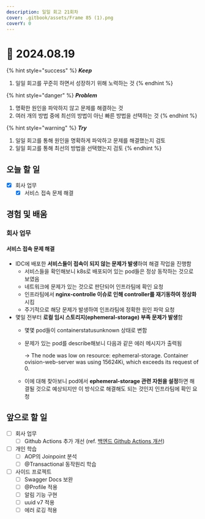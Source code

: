 ```yaml
---
description: 일일 회고 21회차
cover: .gitbook/assets/Frame 85 (1).png
coverY: 0
---
```


# 🙂 2024.08.19

{% hint style="success" %}
_**Keep**_

1. 일일 회고를 꾸준히 하면서 성장하기 위해 노력하는 것
{% endhint %}

{% hint style="danger" %}
_**Problem**_

1. 명확한 원인을 파악하지 않고 문제를 해결하는 것
2. 여러 개의 방법 중에 최선의 방법이 아닌 빠른 방법을 선택하는 것
{% endhint %}

{% hint style="warning" %}
_**Try**_

1. 일일 회고를 통해 원인을 명확하게 파악하고 문제를 해결했는지 검토
2. 일일 회고를 통해 최선의 방법을 선택했는지 검토
{% endhint %}

## 오늘 할 일

* [x] 회사 업무
  * [x] 서비스 접속 문제 해결

## 경험 및 배움

### 회사 업무

#### 서비스 접속 문제 해결

* IDC에 배포한 **서비스들이 접속이 되지 않는 문제가 발생**하여 해결 작업을 진행함
  * 서비스들을 확인해보니 k8s로 배포되어 있는 pod들은 정상 동작하는 것으로 보였음
  * 네트워크에 문제가 있는 것으로 판단되어 인프라팀에 확인 요청
  * 인프라팀에서 **nginx-controlle 이슈로 인해 controller를 재기동하여 정상화**시킴
  * 주기적으로 해당 문제가 발생하여 인프라팀에 정확한 원인 파악 요청
* 몇일 전부터 **로컬 임시 스토리지(ephemeral-storage) 부족 문제가 발생**함
  * 몇몇 pod들이 containerstatusunknown 상태로 변함
  *   문제가 있는 pod를 describe해보니 다음과 같은 에러 메시지가 출력됨

      \-> The node was low on resource: ephemeral-storage. Container ovision-web-server was using 15624Ki, which exceeds its request of 0.
  * 이에 대해 찾아보니 pod에서 **ephemeral-storage 관련 자원을 설정**하면 해결될 것으로 예상되지만 이 방식으로 해결해도 되는 것인지 인프라팀에 확인 요청

## 앞으로 할 일

* [ ] 회사 업무
  * [ ] Github Actions 추가 개선 (ref. [백엔드 Github Actions 개선](https://jimmyblog.gitbook.io/jimmys-blog/v/jimmys-log/daily-log-2024/2024.08.05#github-actions))
* [ ] 개인 학습
  * [ ] AOP의 Joinpoint 분석
  * [ ] @Transactional 동작원리 학습
* [ ] 사이드 프로젝트
  * [ ] Swagger Docs 보완
  * [ ] @Profile 적용
  * [ ] 알림 기능 구현
  * [ ] uuid v7 적용
  * [ ] 에러 로깅 적용
